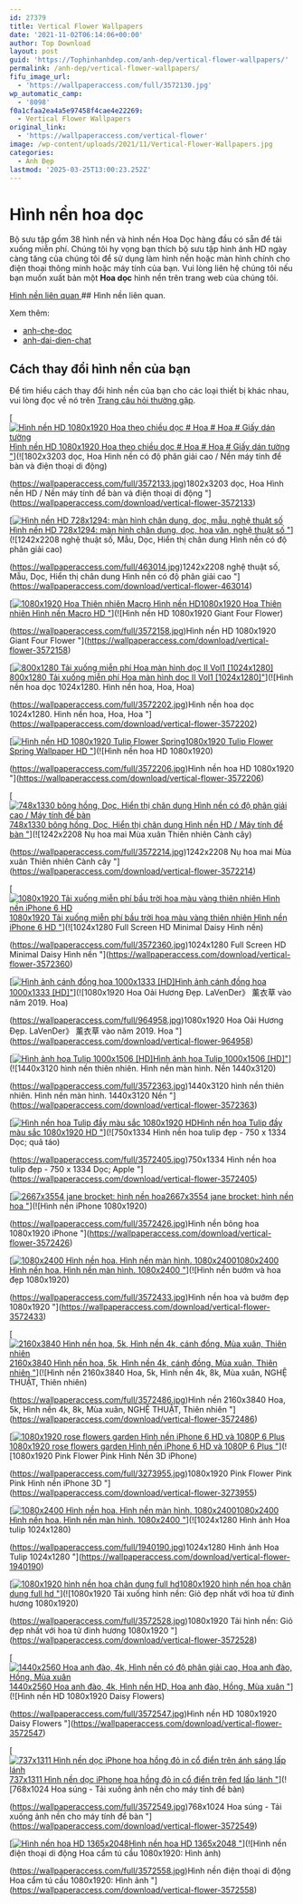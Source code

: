 ```yaml
---
id: 27379
title: Vertical Flower Wallpapers
date: '2021-11-02T06:14:06+00:00'
author: Top Download
layout: post
guid: 'https://Tophinhanhdep.com/anh-dep/vertical-flower-wallpapers/'
permalink: /anh-dep/vertical-flower-wallpapers/
fifu_image_url:
  - 'https://wallpaperaccess.com/full/3572130.jpg'
wp_automatic_camp:
  - '8098'
f0a1cfaa2ea4a5e97458f4cae4e22269:
  - Vertical Flower Wallpapers
original_link:
  - 'https://wallpaperaccess.com/vertical-flower'
image: /wp-content/uploads/2021/11/Vertical-Flower-Wallpapers.jpg
categories:
  - Ảnh Đẹp
lastmod: '2025-03-25T13:00:23.252Z'
---
```

# Hình nền hoa dọc

Bộ sưu tập gồm 38 hình nền và hình nền Hoa Dọc hàng đầu có sẵn để tải xuống miễn phí. Chúng tôi hy vọng bạn thích bộ sưu tập hình ảnh HD ngày càng tăng của chúng tôi để sử dụng làm hình nền hoặc màn hình chính cho điện thoại thông minh hoặc máy tính của bạn. Vui lòng liên hệ chúng tôi nếu bạn muốn xuất bản một **Hoa dọc** hình nền trên trang web của chúng tôi.

[Hình nền liên quan ](#related) ## Hình nền liên quan.

   
 Xem thêm:

   
- [anh-che-doc](https://tophinhanhdep.com/anh-che/anh-che-doc/)
- [anh-dai-dien-chat](https://tophinhanhdep.com/anh-avatar/anh-dai-dien-chat/)

## Cách thay đổi hình nền của bạn

Để tìm hiểu cách thay đổi hình nền của bạn cho các loại thiết bị khác nhau, vui lòng đọc về nó trên [Trang câu hỏi thường gặp](https://tophinhanhdep.com/faq/).

  
[[![Hình nền HD 1080x1920 Hoa theo chiều dọc # Hoa # Hoa # Giấy dán tường](https://wallpaperaccess.com/full/3572130.jpg)Hình nền HD 1080x1920 Hoa theo chiều dọc # Hoa # Hoa # Giấy dán tường "](https://wallpaperaccess.com/download/vertical-flower-3572130)](![1802x3203 dọc, Hoa Hình nền có độ phân giải cao / Nền máy tính để bàn và điện thoại di động)

(https://wallpaperaccess.com/full/3572133.jpg)1802x3203 dọc, Hoa Hình nền HD / Nền máy tính để bàn và điện thoại di động "](https://wallpaperaccess.com/download/vertical-flower-3572133)

[[![Hình nền HD 728x1294: màn hình chân dung, dọc, mẫu, nghệ thuật số](https://wallpaperaccess.com/full/1850629.jpg)Hình nền HD 728x1294: màn hình chân dung, dọc, hoa văn, nghệ thuật số "](https://wallpaperaccess.com/download/vertical-flower-1850629)](![1242x2208 nghệ thuật số, Mẫu, Dọc, Hiển thị chân dung Hình nền có độ phân giải cao)

(https://wallpaperaccess.com/full/463014.jpg)1242x2208 nghệ thuật số, Mẫu, Dọc, Hiển thị chân dung Hình nền có độ phân giải cao "](https://wallpaperaccess.com/download/vertical-flower-463014)

[[![1080x1920 Hoa Thiên nhiên Macro Hình nền HD](https://wallpaperaccess.com/full/2999068.jpg)1080x1920 Hoa Thiên nhiên Hình nền Macro HD "](https://wallpaperaccess.com/download/vertical-flower-2999068)](![Hình nền HD 1080x1920 Giant Four Flower)

(https://wallpaperaccess.com/full/3572158.jpg)Hình nền HD 1080x1920 Giant Four Flower "](https://wallpaperaccess.com/download/vertical-flower-3572158)

[[![800x1280 Tải xuống miễn phí Hoa màn hình dọc II Vol1 [1024x1280]](https://wallpaperaccess.com/full/3572163.jpg)800x1280 Tải xuống miễn phí Hoa màn hình dọc II Vol1 \[1024x1280\]"](https://wallpaperaccess.com/download/vertical-flower-3572163)](![Hình nền hoa dọc 1024x1280.  Hình nền hoa, Hoa, Hoa)

(https://wallpaperaccess.com/full/3572202.jpg)Hình nền hoa dọc 1024x1280. Hình nền hoa, Hoa, Hoa "](https://wallpaperaccess.com/download/vertical-flower-3572202)

[[![Hình nền HD 1080x1920 Tulip Flower Spring](https://wallpaperaccess.com/full/3572204.jpg)1080x1920 Tulip Flower Spring Wallpaper HD "](https://wallpaperaccess.com/download/vertical-flower-3572204)](![Hình nền hoa HD 1080x1920)

(https://wallpaperaccess.com/full/3572206.jpg)Hình nền hoa HD 1080x1920 "](https://wallpaperaccess.com/download/vertical-flower-3572206)

[[![748x1330 bông hồng, Dọc, Hiển thị chân dung Hình nền có độ phân giải cao / Máy tính để bàn](https://wallpaperaccess.com/full/3572209.jpg)748x1330 bông hồng, Dọc, Hiển thị chân dung Hình nền HD / Máy tính để bàn "](https://wallpaperaccess.com/download/vertical-flower-3572209)](![1242x2208 Nụ hoa mai Mùa xuân Thiên nhiên Cành cây)

(https://wallpaperaccess.com/full/3572214.jpg)1242x2208 Nụ hoa mai Mùa xuân Thiên nhiên Cành cây "](https://wallpaperaccess.com/download/vertical-flower-3572214)

[[![1080x1920 Tải xuống miễn phí bầu trời hoa màu vàng thiên nhiên Hình nền iPhone 6 HD](https://wallpaperaccess.com/full/2646603.jpg)1080x1920 Tải xuống miễn phí bầu trời hoa màu vàng thiên nhiên Hình nền iPhone 6 HD "](https://wallpaperaccess.com/download/vertical-flower-2646603)](![1024x1280 Full Screen HD Minimal Daisy Hình nền)

(https://wallpaperaccess.com/full/3572360.jpg)1024x1280 Full Screen HD Minimal Daisy Hình nền "](https://wallpaperaccess.com/download/vertical-flower-3572360)

[[![Hình ảnh cánh đồng hoa 1000x1333 [HD]](https://wallpaperaccess.com/full/1335466.jpg)Hình ảnh cánh đồng hoa 1000x1333 \[HD\]"](https://wallpaperaccess.com/download/vertical-flower-1335466)](![1080x1920 Hoa Oải Hương Đẹp.  LaVenDer》 薰衣草 vào năm 2019. Hoa)

(https://wallpaperaccess.com/full/964958.jpg)1080x1920 Hoa Oải Hương Đẹp. LaVenDer》 薰衣草 vào năm 2019. Hoa "](https://wallpaperaccess.com/download/vertical-flower-964958)

[[![Hình ảnh hoa Tulip 1000x1506 [HD]](https://wallpaperaccess.com/full/2130645.jpg)Hình ảnh hoa Tulip 1000x1506 \[HD\]"](https://wallpaperaccess.com/download/vertical-flower-2130645)](![1440x3120 hình nền thiên nhiên.  Hình nền màn hình.  Nền 1440x3120)

(https://wallpaperaccess.com/full/3572363.jpg)1440x3120 hình nền thiên nhiên. Hình nền màn hình. 1440x3120 Nền "](https://wallpaperaccess.com/download/vertical-flower-3572363)

[[![Hình nền hoa Tulip đầy màu sắc 1080x1920 HD](https://wallpaperaccess.com/full/2913995.jpg)Hình nền hoa Tulip đầy màu sắc 1080x1920 HD "](https://wallpaperaccess.com/download/vertical-flower-2913995)](![750x1334 Hình nền hoa tulip đẹp - 750 x 1334 Dọc;  quả táo)

(https://wallpaperaccess.com/full/3572405.jpg)750x1334 Hình nền hoa tulip đẹp - 750 x 1334 Dọc; Apple "](https://wallpaperaccess.com/download/vertical-flower-3572405)

[[![2667x3554 jane brocket: hình nền hoa](https://wallpaperaccess.com/full/3572410.jpg)2667x3554 jane brocket: hình nền hoa "](https://wallpaperaccess.com/download/vertical-flower-3572410)](![Hình nền iPhone 1080x1920)

(https://wallpaperaccess.com/full/3572426.jpg)Hình nền bông hoa 1080x1920 iPhone "](https://wallpaperaccess.com/download/vertical-flower-3572426)

[[![1080x2400 Hình nền hoa.  Hình nền màn hình.  1080x2400](https://wallpaperaccess.com/full/2231064.jpg)1080x2400 Hình nền hoa. Hình nền màn hình. 1080x2400 "](https://wallpaperaccess.com/download/vertical-flower-2231064)](![Hình nền bướm và hoa đẹp 1080x1920)

(https://wallpaperaccess.com/full/3572433.jpg)Hình nền hoa và bướm đẹp 1080x1920 "](https://wallpaperaccess.com/download/vertical-flower-3572433)

[[![2160x3840 Hình nền hoa, 5k, Hình nền 4k, cánh đồng, Mùa xuân, Thiên nhiên](https://wallpaperaccess.com/full/1879537.jpg)2160x3840 Hình nền hoa, 5k, Hình nền 4k, cánh đồng, Mùa xuân, Thiên nhiên "](https://wallpaperaccess.com/download/vertical-flower-1879537)](![Hình nền 2160x3840 Hoa, 5k, Hình nền 4k, 8k, Mùa xuân, NGHỆ THUẬT, Thiên nhiên)

(https://wallpaperaccess.com/full/3572486.jpg)Hình nền 2160x3840 Hoa, 5k, Hình nền 4k, 8k, Mùa xuân, NGHỆ THUẬT, Thiên nhiên "](https://wallpaperaccess.com/download/vertical-flower-3572486)

[[![1080x1920 rose flowers garden Hình nền iPhone 6 HD và 1080P 6 Plus](https://wallpaperaccess.com/full/3572510.jpg)1080x1920 rose flowers garden Hình nền iPhone 6 HD và 1080P 6 Plus "](https://wallpaperaccess.com/download/vertical-flower-3572510)](![1080x1920 Pink Flower Pink Hình Nền 3D iPhone)

(https://wallpaperaccess.com/full/3273955.jpg)1080x1920 Pink Flower Pink Pink Hình nền iPhone 3D "](https://wallpaperaccess.com/download/vertical-flower-3273955)

[[![1080x2400 Hình nền hoa.  Hình nền màn hình.  1080x2400](https://wallpaperaccess.com/full/3572519.jpg)1080x2400 Hình nền hoa. Hình nền màn hình. 1080x2400 "](https://wallpaperaccess.com/download/vertical-flower-3572519)](![1024x1280 Hình ảnh Hoa tulip 1024x1280)

(https://wallpaperaccess.com/full/1940190.jpg)1024x1280 Hình ảnh Hoa Tulip 1024x1280 "](https://wallpaperaccess.com/download/vertical-flower-1940190)

[[![1080x1920 hình nền hoa chân dung full hd](https://wallpaperaccess.com/full/3572525.jpg)1080x1920 hình nền hoa chân dung full hd "](https://wallpaperaccess.com/download/vertical-flower-3572525)](![1080x1920 Tải xuống hình nền: Giỏ đẹp nhất với hoa tử đinh hương 1080x1920)

(https://wallpaperaccess.com/full/3572528.jpg)1080x1920 Tải hình nền: Giỏ đẹp nhất với hoa tử đinh hương 1080x1920 "](https://wallpaperaccess.com/download/vertical-flower-3572528)

[[![1440x2560 Hoa anh đào, 4k, Hình nền có độ phân giải cao, Hoa anh đào, Hồng, Mùa xuân](https://wallpaperaccess.com/full/3572534.jpg)1440x2560 Hoa anh đào, 4k, Hình nền HD, Hoa anh đào, Hồng, Mùa xuân "](https://wallpaperaccess.com/download/vertical-flower-3572534)](![Hình nền HD 1080x1920 Daisy Flowers)

(https://wallpaperaccess.com/full/3572547.jpg)Hình nền HD 1080x1920 Daisy Flowers "](https://wallpaperaccess.com/download/vertical-flower-3572547)

[[![737x1311 Hình nền dọc iPhone hoa hồng đỏ in cổ điển trên ánh sáng lấp lánh](https://wallpaperaccess.com/full/3572548.jpg)737x1311 Hình nền dọc iPhone hoa hồng đỏ in cổ điển trên fed lấp lánh "](https://wallpaperaccess.com/download/vertical-flower-3572548)](![768x1024 Hoa súng - Tải xuống ảnh nền cho máy tính để bàn)

(https://wallpaperaccess.com/full/3572549.jpg)768x1024 Hoa súng - Tải xuống ảnh nền cho máy tính để bàn "](https://wallpaperaccess.com/download/vertical-flower-3572549)

[[![Hình nền hoa HD 1365x2048](https://wallpaperaccess.com/full/3572556.jpg)Hình nền hoa HD 1365x2048 "](https://wallpaperaccess.com/download/vertical-flower-3572556)](![Hình nền điện thoại di động Hoa cẩm tú cầu 1080x1920: Hình ảnh)

(https://wallpaperaccess.com/full/3572558.jpg)Hình nền điện thoại di động Hoa cẩm tú cầu 1080x1920: Hình ảnh "](https://wallpaperaccess.com/download/vertical-flower-3572558)
